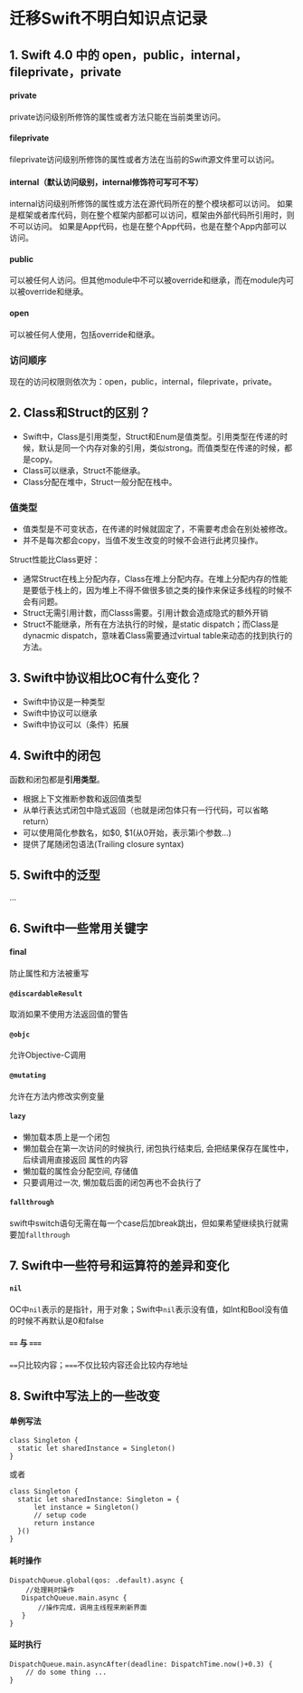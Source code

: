 # 迁移Swift不明白知识点记录

## 1. Swift 4.0 中的 open，public，internal，fileprivate，private
#### private 
private访问级别所修饰的属性或者方法只能在当前类里访问。

#### fileprivate 
fileprivate访问级别所修饰的属性或者方法在当前的Swift源文件里可以访问。

#### internal（默认访问级别，internal修饰符可写可不写） 
internal访问级别所修饰的属性或方法在源代码所在的整个模块都可以访问。 
如果是框架或者库代码，则在整个框架内部都可以访问，框架由外部代码所引用时，则不可以访问。 
如果是App代码，也是在整个App代码，也是在整个App内部可以访问。

#### public 
可以被任何人访问。但其他module中不可以被override和继承，而在module内可以被override和继承。

#### open 
可以被任何人使用，包括override和继承。

### 访问顺序
现在的访问权限则依次为：open，public，internal，fileprivate，private。



## 2. Class和Struct的区别？
* Swift中，Class是引用类型，Struct和Enum是值类型。引用类型在传递的时候，默认是同一个内存对象的引用，类似strong。而值类型在传递的时候，都是copy。
* Class可以继承，Struct不能继承。
* Class分配在堆中，Struct一般分配在栈中。

### 值类型
* 值类型是不可变状态，在传递的时候就固定了，不需要考虑会在别处被修改。
* 并不是每次都会copy，当值不发生改变的时候不会进行此拷贝操作。

Struct性能比Class更好：
 
* 通常Struct在栈上分配内存，Class在堆上分配内存。在堆上分配内存的性能是要低于栈上的，因为堆上不得不做很多锁之类的操作来保证多线程的时候不会有问题。
* Struct无需引用计数，而Classs需要。引用计数会造成隐式的额外开销
* Struct不能继承，所有在方法执行的时候，是static dispatch；而Class是dynacmic dispatch，意味着Class需要通过virtual table来动态的找到执行的方法。 



## 3. Swift中协议相比OC有什么变化？
* Swift中协议是一种类型
* Swift中协议可以继承
* Swift中协议可以（条件）拓展



## 4. Swift中的闭包
函数和闭包都是**引用类型**。

* 根据上下文推断参数和返回值类型
* 从单行表达式闭包中隐式返回（也就是闭包体只有一行代码，可以省略return）
* 可以使用简化参数名，如$0, $1(从0开始，表示第i个参数...)
* 提供了尾随闭包语法(Trailing closure syntax)



## 5. Swift中的泛型
...



## 6. Swift中一些常用关键字
#### final
防止属性和方法被重写

#### `@discardableResult`
取消如果不使用方法返回值的警告

#### `@objc`
允许Objective-C调用

#### `@mutating`
允许在方法内修改实例变量

#### `lazy`
* 懒加载本质上是一个闭包
* 懒加载会在第一次访问的时候执行, 闭包执行结束后, 会把结果保存在属性中，后续调用直接返回 属性的内容
* 懒加载的属性会分配空间, 存储值
* 只要调用过一次, 懒加载后面的闭包再也不会执行了

#### `fallthrough`
swift中switch语句无需在每一个case后加break跳出，但如果希望继续执行就需要加`fallthrough`



## 7. Swift中一些符号和运算符的差异和变化
#### `nil`
OC中`nil`表示的是指针，用于对象；Swift中`nil`表示没有值，如Int和Bool没有值的时候不再默认是0和false

#### `==` 与 `===` 
`==`只比较内容；`===`不仅比较内容还会比较内存地址



## 8. Swift中写法上的一些改变
#### 单例写法
```
class Singleton {
  static let sharedInstance = Singleton()
}
```
或者

```
class Singleton {
  static let sharedInstance: Singleton = {
      let instance = Singleton()
      // setup code
      return instance
  }()
}
```

#### 耗时操作
```
DispatchQueue.global(qos: .default).async {
	//处理耗时操作
   DispatchQueue.main.async {
       //操作完成，调用主线程来刷新界面
   }
}
```

#### 延时执行
```
DispatchQueue.main.asyncAfter(deadline: DispatchTime.now()+0.3) {
	// do some thing ...
}
```

 